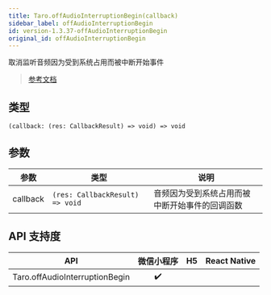 ```yaml
---
title: Taro.offAudioInterruptionBegin(callback)
sidebar_label: offAudioInterruptionBegin
id: version-1.3.37-offAudioInterruptionBegin
original_id: offAudioInterruptionBegin
---
```


取消监听音频因为受到系统占用而被中断开始事件

> [参考文档](https://developers.weixin.qq.com/miniprogram/dev/api/base/app/app-event/wx.offAudioInterruptionBegin.html)

## 类型

```tsx
(callback: (res: CallbackResult) => void) => void
```

## 参数

| 参数 | 类型 | 说明 |
| --- | --- | --- |
| callback | `(res: CallbackResult) => void` | 音频因为受到系统占用而被中断开始事件的回调函数 |

## API 支持度

| API | 微信小程序 | H5 | React Native |
| :---: | :---: | :---: | :---: |
| Taro.offAudioInterruptionBegin | ✔️ |  |  |
